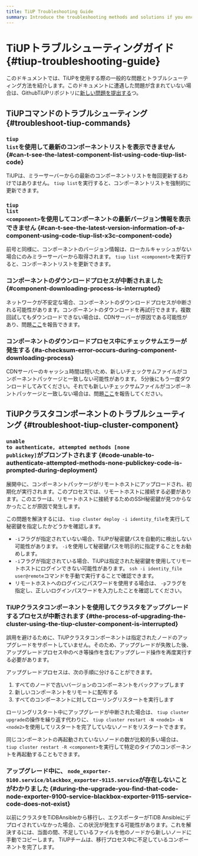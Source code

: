 ```yaml
---
title: TiUP Troubleshooting Guide
summary: Introduce the troubleshooting methods and solutions if you encounter issues when using TiUP.
---
```


# TiUPトラブルシューティングガイド {#tiup-troubleshooting-guide}

このドキュメントでは、TiUPを使用する際の一般的な問題とトラブルシューティング方法を紹介します。このドキュメントに遭遇した問題が含まれていない場合は、GithubTiUPリポジトリに[新しい問題を提出する](https://github.com/pingcap/tiup/issues)つ。

## TiUPコマンドのトラブルシューティング {#troubleshoot-tiup-commands}

### <code>tiup list</code>を使用して最新のコンポーネントリストを表示できません {#can-t-see-the-latest-component-list-using-code-tiup-list-code}

TiUPは、ミラーサーバーからの最新のコンポーネントリストを毎回更新するわけではありません。 `tiup list`を実行すると、コンポーネントリストを強制的に更新できます。

### <code>tiup list &lt;component&gt;</code>を使用してコンポーネントの最新バージョン情報を表示できません {#can-t-see-the-latest-version-information-of-a-component-using-code-tiup-list-x3c-component-code}

前号と同様に、コンポーネントのバージョン情報は、ローカルキャッシュがない場合にのみミラーサーバーから取得されます。 `tiup list <component>`を実行すると、コンポーネントリストを更新できます。

### コンポーネントのダウンロードプロセスが中断されました {#component-downloading-process-is-interrupted}

ネットワークが不安定な場合、コンポーネントのダウンロードプロセスが中断される可能性があります。コンポーネントのダウンロードを再試行できます。複数回試してもダウンロードできない場合は、CDNサーバーが原因である可能性があり、問題[ここ](https://github.com/pingcap/tiup/issues)を報告できます。

### コンポーネントのダウンロードプロセス中にチェックサムエラーが発生する {#a-checksum-error-occurs-during-component-downloading-process}

CDNサーバーのキャッシュ時間は短いため、新しいチェックサムファイルがコンポーネントパッケージと一致しない可能性があります。 5分後にもう一度ダウンロードしてみてください。それでも新しいチェックサムファイルがコンポーネントパッケージと一致しない場合は、問題[ここ](https://github.com/pingcap/tiup/issues)を報告してください。

## TiUPクラスタコンポーネントのトラブルシューティング {#troubleshoot-tiup-cluster-component}

### <code>unable to authenticate, attempted methods [none publickey]</code>がプロンプトされます {#code-unable-to-authenticate-attempted-methods-none-publickey-code-is-prompted-during-deployment}

展開中に、コンポーネントパッケージがリモートホストにアップロードされ、初期化が実行されます。このプロセスでは、リモートホストに接続する必要があります。このエラーは、リモートホストに接続するためのSSH秘密鍵が見つからなかったことが原因で発生します。

この問題を解決するには、 `tiup cluster deploy -i identity_file`を実行して秘密鍵を指定したかどうかを確認します。

-   `-i`フラグが指定されていない場合、TiUPが秘密鍵パスを自動的に検出しない可能性があります。 `-i`を使用して秘密鍵パスを明示的に指定することをお勧めします。
-   `-i`フラグが指定されている場合、TiUPは指定された秘密鍵を使用してリモートホストにログインできない可能性があります。 `ssh -i identity_file user@remote`コマンドを手動で実行することで確認できます。
-   リモートホストへのログインにパスワードを使用する場合は、 `-p`フラグを指定し、正しいログインパスワードを入力したことを確認してください。

### TiUPクラスタコンポーネントを使用してクラスタをアップグレードするプロセスが中断されます {#the-process-of-upgrading-the-cluster-using-the-tiup-cluster-component-is-interrupted}

誤用を避けるために、TiUPクラスタコンポーネントは指定されたノードのアップグレードをサポートしていません。そのため、アップグレードが失敗した後、アップグレードプロセス中のべき等操作を含むアップグレード操作を再度実行する必要があります。

アップグレードプロセスは、次の手順に分けることができます。

1.  すべてのノードで古いバージョンのコンポーネントをバックアップします
2.  新しいコンポーネントをリモートに配布する
3.  すべてのコンポーネントに対してローリングリスタートを実行します

ローリングリスタート中にアップグレードが中断された場合は、 `tiup cluster upgrade`の操作を繰り返す代わりに、 `tiup cluster restart -N <node1> -N <node2>`を使用してリスタートを完了していないノードをリスタートできます。

同じコンポーネントの再起動されていないノードの数が比較的多い場合は、 `tiup cluster restart -R <component>`を実行して特定のタイプのコンポーネントを再起動することもできます。

### アップグレード中に、 <code>node_exporter-9100.service/blackbox_exporter-9115.service</code>が存在しないことがわかりました {#during-the-upgrade-you-find-that-code-node-exporter-9100-service-blackbox-exporter-9115-service-code-does-not-exist}

以前にクラスタをTiDBAnsibleから移行し、エクスポーターがTiDB Ansibleにデプロイされていなかった場合、この状況が発生する可能性があります。これを解決するには、当面の間、不足しているファイルを他のノードから新しいノードに手動でコピーします。 TiUPチームは、移行プロセス中に不足しているコンポーネントを完了します。
